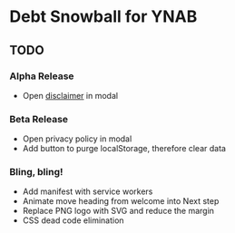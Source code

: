 # Debt Snowball for YNAB

## TODO

### Alpha Release

* Open [disclaimer](https://termsfeed.com/disclaimer/48c432a2a26a9407e90fa494a0443bde) in modal

### Beta Release

* Open privacy policy in modal
* Add button to purge localStorage, therefore clear data

### Bling, bling!

* Add manifest with service workers
* Animate move heading from welcome into Next step
* Replace PNG logo with SVG and reduce the margin
* CSS dead code elimination
